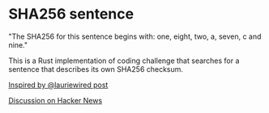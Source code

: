 # SHA256 sentence

"The SHA256 for this sentence begins with: one, eight, two, a, seven, c and nine."

This is a Rust implementation of coding challenge that searches for a sentence that describes its own SHA256 checksum.

[Inspired by @lauriewired post](https://twitter.com/lauriewired/status/1700982575291142594)

[Discussion on Hacker News](https://news.ycombinator.com/item?id=37465086)
